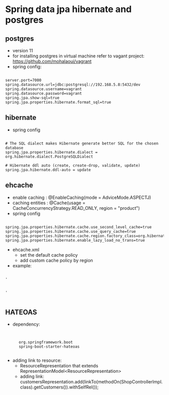 # Spring data jpa hibernate and postgres

## postgres
- version 11
- for installing postgres in virtual machine refer to vagant project: https://github.com/mohalaoui/vagrant
- spring config:

<pre><code>
server.port=7000
spring.datasource.url=jdbc:postgresql://192.168.5.8:5432/dev
spring.datasource.username=vagrant
spring.datasource.password=vagrant
spring.jpa.show-sql=true
spring.jpa.properties.hibernate.format_sql=true
</code></pre>

## hibernate
- spring config
<pre><code>
# The SQL dialect makes Hibernate generate better SQL for the chosen database
spring.jpa.properties.hibernate.dialect = org.hibernate.dialect.PostgreSQLDialect

# Hibernate ddl auto (create, create-drop, validate, update)
spring.jpa.hibernate.ddl-auto = update
</code></pre>
## ehcache
- enable caching : @EnableCaching(mode = AdviceMode.ASPECTJ)
- caching entities : @Cache(usage = CacheConcurrencyStrategy.READ_ONLY, region = "product")
- spring config

<pre><code>
spring.jpa.properties.hibernate.cache.use_second_level_cache=true
spring.jpa.properties.hibernate.cache.use_query_cache=true
spring.jpa.properties.hibernate.cache.region.factory_class=org.hibernate.cache.ehcache.EhCacheRegionFactory
spring.jpa.properties.hibernate.enable_lazy_load_no_trans=true
</code></pre>

- ehcache.xml
  - set the default cache policy
  - add custom cache policy by region
- example:
<pre><code>
'<defaultCache eternal="false" timeToLiveSeconds="30"
memoryStoreEvictionPolicy="LRU" statistics="true" maxElementsInMemory="10000"
overflowToDisk="false" />

<cache name="product" maxEntriesLocalHeap="10000" eternal="false"
timeToIdleSeconds="60" timeToLiveSeconds="60" memoryStoreEvictionPolicy="LRU"
statistics="true">
</cache>'

</code></pre>

## HATEOAS

- dependency:
<pre><code>
<dependency>
      <groupId>org.springframework.boot</groupId>
      <artifactId>spring-boot-starter-hateoas</artifactId>
</dependency>
</code></pre>

- adding link to resource:
  - ResourceRepresentation that extends RepresentationModel<ResourceRepresentation<T>>
  - adding link: customersRepresentation.add(linkTo(methodOn(ShopControllerImpl.class).getCustomers()).withSelfRel());


 




